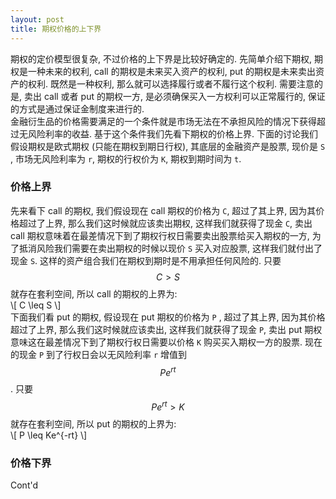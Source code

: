```yaml
---
layout: post
title: 期权价格的上下界
---
```

期权的定价模型很复杂, 不过价格的上下界是比较好确定的. 先简单介绍下期权, 期权是一种未来的权利, call 的期权是未来买入资产的权利, put 的期权是未来卖出资产的权利. 既然是一种权利, 那么就可以选择履行或者不履行这个权利. 需要注意的是, 卖出 call 或者 put 的期权一方, 是必须确保买入一方权利可以正常履行的, 保证的方式是通过保证金制度来进行的.<br />金融衍生品的价格需要满足的一个条件就是市场无法在不承担风险的情况下获得超过无风险利率的收益. 基于这个条件我们先看下期权的价格上界. 下面的讨论我们假设期权是欧式期权 (只能在期权到期日行权), 其底层的金融资产是股票, 现价是 `S` , 市场无风险利率为 `r`, 期权的行权价为 `K`, 期权到期时间为 `t`.
<a name="fY9Ug"></a>
### 价格上界
先来看下 call 的期权, 我们假设现在 call 期权的价格为 `C`, 超过了其上界, 因为其价格超过了上界, 那么我们这时候就应该卖出期权, 这样我们就获得了现金 `C`, 卖出 call 期权意味着在最差情况下到了期权行权日需要卖出股票给买入期权的一方, 为了抵消风险我们需要在卖出期权的时候以现价 `S` 买入对应股票, 这样我们就付出了现金 `S`. 这样的资产组合我们在期权到期时是不用承担任何风险的. 只要 $$ C > S $$ 就存在套利空间, 所以 call 的期权的上界为:<br />\\[ C \leq S \\]<br />下面我们看 put 的期权, 假设现在 put 期权的价格为 `P` , 超过了其上界, 因为其价格超过了上界, 那么我们这时候就应该卖出, 这样我们就获得了现金 `P`, 卖出 put 期权意味这在最差情况下到了期权行权日需要以价格 `K` 购买买入期权一方的股票. 现在的现金 `P` 到了行权日会以无风险利率 `r` 增值到 $$ Pe^{rt} $$. 只要 $$ Pe^{rt} > K $$ 就存在套利空间, 所以 put 的期权的上界为:<br />\\[ P \leq Ke^{-rt} \\]
<a name="baIqp"></a>
### 价格下界
Cont'd

